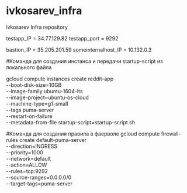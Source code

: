 # ivkosarev_infra

ivkosarev Infra repository

testapp_IP = 34.77.129.82
testapp_port = 9292

bastion_IP = 35.205.201.59
someinternalhost_IP = 10.132.0.3

#Команда для создания инстанса и передачи startup-script из локального файла

gcloud compute instances create reddit-app\
  --boot-disk-size=10GB \
  --image-family ubuntu-1604-lts \
  --image-project=ubuntu-os-cloud \
  --machine-type=g1-small \
  --tags puma-server \
  --restart-on-failure \
  --metadata-from-file startup-script=startup-script.sh

#Команда для создания правила в фаерволе
gcloud compute firewall-rules create default-puma-server\
  --direction=INGRESS \
  --priority=1000 \
  --network=default \
  --action=ALLOW \
  --rules=tcp:9292 \
  --source-ranges=0.0.0.0/0 \
  --target-tags=puma-server
